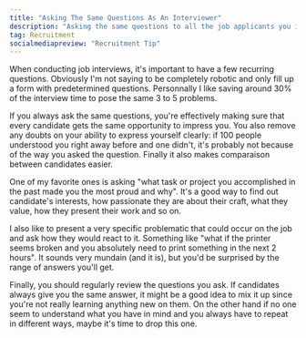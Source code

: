```yaml
---
title: "Asking The Same Questions As An Interviewer"
description: "Asking the same questions to all the job applicants you interview is useful and makes for an easier analysis afterwards if done right."
tag: Recruitment
socialmediapreview: "Recruitment Tip"
---
```


When conducting job interviews, it's important to have a few recurring questions.  Obviously I'm not saying to be completely robotic and only fill up a form with predetermined questions. Personnally I like saving around 30% of the interview time to pose the same 3 to 5 problems.

If you always ask the same questions, you're effectively making sure that every candidate gets the same opportunity to impress you. You also remove any doubts on your ability to express yourself clearly: if 100 people understood you right away before and one didn't, it's probably not because of the way you asked the question.  Finally it also makes comparaison between candidates easier.

One of my favorite ones is asking "what task or project you accomplished in the past made you the most proud and why". It's a good way to find out candidate's interests, how passionate they are about their craft, what they value, how they present their work and so on.

I also like to present a very specific problematic that could occur on the job and ask how they would react to it. Something like "what if the printer seems broken and you absolutely need to print something in the next 2 hours". It sounds very mundain (and it is), but you'd be surprised by the range of answers you'll get.

Finally, you should regularly review the questions you ask. If candidates always give you the same answer, it might be a good idea to mix it up since you're not really learning anything new on them. On the other hand if no one seem to understand what you have in mind and you always have to repeat in different ways, maybe it's time to drop this one.
